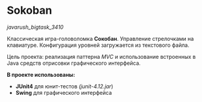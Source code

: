 # Sokoban

*javarush_bigtask_3410*



Классическая игра-головоломка **Сокобан**. Управление стрелочками на клавиатуре. Конфигурация уровней загружается из текстового файла.

Цель проекта: реализация паттерна *MVC* и использование встроенных в Java средств отрисовки графического интерфейса.



**В проекте использованы:**

- **JUnit4** для юнит-тестов *(junit-4.12.jar*)
- **Swing** для графического интерфейса
